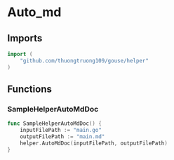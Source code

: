 # Auto_md

## Imports

```go
import (
	"github.com/thuongtruong109/gouse/helper"
)
```
## Functions


### SampleHelperAutoMdDoc

```go
func SampleHelperAutoMdDoc() {
	inputFilePath := "main.go"
	outputFilePath := "main.md"
	helper.AutoMdDoc(inputFilePath, outputFilePath)
}
```
